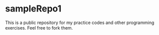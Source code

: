 # sampleRepo1
This is a public repository for my practice codes and other programming exercises. Feel free to fork them.

